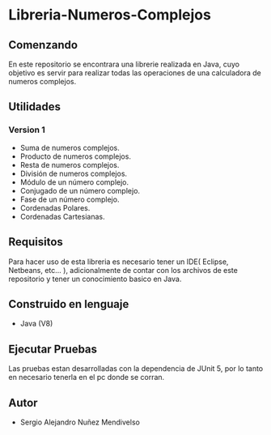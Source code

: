 # Libreria-Numeros-Complejos

## Comenzando

En este repositorio se encontrara una librerie realizada en Java, cuyo objetivo es servir para realizar
todas las operaciones de una calculadora de numeros complejos.

## Utilidades

### Version 1

  - Suma de numeros complejos.
  - Producto de numeros complejos.
  - Resta de numeros complejos.
  - División de numeros complejos.
  - Módulo de un número complejo.
  - Conjugado de un número complejo.
  - Fase de un número complejo.
  - Cordenadas Polares.
  - Cordenadas Cartesianas.
  
## Requisitos

Para hacer uso de esta libreria es necesario tener un IDE( Eclipse, Netbeans, etc... ),
adicionalmente de contar con los archivos de este repositorio y tener un conocimiento basico en Java.

## Construido en lenguaje
  
  - Java (V8)
  
## Ejecutar Pruebas

Las pruebas estan desarrolladas con la dependencia de JUnit 5, por lo tanto en necesario tenerla
en el pc donde se corran.

## Autor

- Sergio Alejandro Nuñez Mendivelso
